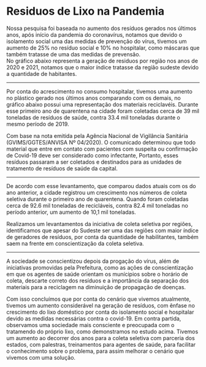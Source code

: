 # Residuos de Lixo na Pandemia

Nossa pesquisa foi baseada no aumento dos resíduos gerados nos últimos anos, após início da pandemia do coronavírus, notamos que devido o isolamento social uma das medidas de prevenção do vírus, tivemos um aumento de 25% no resíduo social e 10% no hospitalar, como máscaras que também tratasse de uma das medidas de prevensão. 																		
No gráfico abaixo representa a geração de residuos por região nos anos de 2020 e 2021, notamos que o maior índice tratasse da região sudeste devido a quantidade de habitantes.

-----


Por conta do acrescimento no consumo hospitalar, tivemos uma aumento no plástico gerado nos últimos anos comparando com os demais, no gráfico abaixo possui uma representação dos materiais reciclavéis. Durante esse primeiro ano de quarentena na cidade foram coletadas cerca de 39 mil toneladas de resíduos de saúde, contra 33.4 mil toneladas durante o mesmo período de 2019.

Com base na nota emitida pela Agência Nacional de Vigilância Sanitária (GVIMS/GGTES/ANVISA Nº 04/2020). O comunicado determinou que todo material que entre em contato com pacientes com suspeita ou confirmação de Covid-19 deve ser considerado como infectante, Portanto, esses resíduos passaram a ser coletados e destinados para as unidades de tratamento de resíduos de saúde da capital.

-----


De acordo com esse levantamento, que comparou dados atuais com os do ano anterior, a cidade registrou um crescimento nos números de coleta seletiva durante o primeiro ano de quarentena. Quando foram coletadas cerca de 92.6 mil toneladas de recicláveis, contra 82.4 mil toneladas no período anterior, um aumento de 10,1 mil toneladas.

Realizamos um levantamentos da iniciativa de coleta seletiva por regiões, identificamos que apesar do Sudeste ser uma das regiões com maior índice de geradores de resíduos, por conta da quantidade de habilitantes, também saem na frente em conscientização da coleta seletiva. 

----

A sociedade se conscientizou depois da progação do vírus, além de iniciativas promovidas pela Prefeitura, como as ações de conscientização em que os agentes de saúde orientam os munícipios sobre o horário de coleta, descarte correto dos resíduos e a importância da separação dos materiais para a reciclagem na diminuição de propagação de doenças.

Com isso concluímos que por conta do cenário que vivemos atualmente, tivemos um aumento considerável na geração de resíduos, com ênfase no crescimento do lixo doméstico por conta do isolamento social e hospitalar devido as medidas necessárias contra o covid-19. Em contra partida, observamos uma sociedade mais consciente e preocupada com o tratamendo do próprio lixo, como demonstramos no estudo acima. Tivemos um aumento ao decorrer dos anos para a coleta seletiva com parceria dos estados, com palestras, treinamentos para agentes de saúde, para facilitar o conhecimento sobre o problema, para assim melhorar o cenário que vivemos com uma solução.
